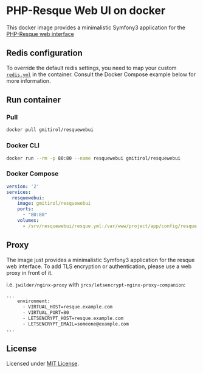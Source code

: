 # PHP-Resque Web UI on docker

This docker image provides a minimalistic Symfony3 application for the [PHP-Resque web interface](https://github.com/xelan/resque-webui-bundle)

## Redis configuration

To override the default redis settings, you need to map your custom [`redis.yml`](app/config/resque.yml) in the container.
Consult the Docker Compose example below for more information.

## Run container

### Pull

```bash
docker pull gmitirol/resquewebui
```

### Docker CLI

```bash    
docker run --rm -p 80:80 --name resquewebui gmitirol/resquewebui
```

### Docker Compose

```yml
version: '2'
services:
  resquewebui:
    image: gmitirol/resquewebui
    ports:
      - "80:80"
    volumes:
      - /srv/resquewebui/resque.yml:/var/www/project/app/config/resque.yml
```

## Proxy

The image just provides a minimalistic Symfony3 application for the resque web interface.
To add TLS encryption or authentication, please use a web proxy in front of it.

i.e. `jwilder/nginx-proxy` with `jrcs/letsencrypt-nginx-proxy-companion`:

```bash
...
    environment:
      - VIRTUAL_HOST=resque.example.com
      - VIRTUAL_PORT=80
      - LETSENCRYPT_HOST=resque.example.com
      - LETSENCRYPT_EMAIL=someone@example.com
...
```

## License

Licensed under [MIT License](LICENSE).
